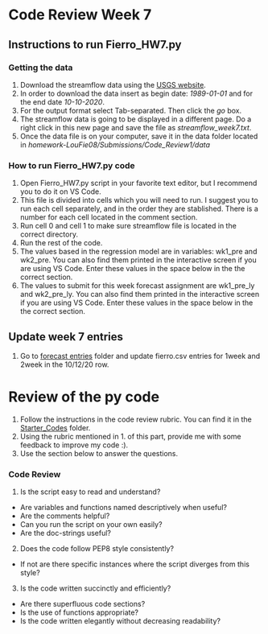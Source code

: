 # Code Review Week 7
## Instructions to run Fierro_HW7.py

### Getting the data
1. Download the streamflow data using the [USGS website](https://waterdata.usgs.gov/nwis/dv/?site_no=09506000&agency_cd=USGS).
2. In order to download the data insert as begin date: *1989-01-01* and for the end date *10-10-2020*.
3. For the output format select Tab-separated. Then click the *go* box.
4. The streamflow data is going to be displayed in a different page. Do a right click in this new page and save the file as *streamflow_week7.txt*.
5. Once the data file is on your computer, save it in the data folder located in *homework-LouFie08/Submissions/Code_Review1/data*

### How to run  Fierro_HW7.py code
1. Open Fierro_HW7.py script in your favorite text editor, but I recommend you to do it on VS Code.
2. This file is divided into cells which you will need to run. I suggest you to run each cell separately, and in the order they are stablished. There is a number for each cell located in the comment section.
3. Run cell 0 and cell 1 to make sure streamflow file is located in the correct directory.
4. Run the rest of the code.
5. The values based in the regression model are in variables: wk1_pre and wk2_pre. You can also find them printed in the interactive screen if you are using VS Code. Enter these values in the space below in the the correct section.
5. The values to submit for this week forecast assignment are wk1_pre_ly and wk2_pre_ly. You can also find them printed in the interactive screen if you are using VS Code. Enter these values in the space below in the the correct section.

## Update week 7 entries
1. Go to [forecast entries](https://github.com/HAS-Tools-Fall2020/forecasting/tree/master/forecast_entries) folder and update fierro.csv entries for 1week and 2week in the 10/12/20 row.

# Review of the py code
1. Follow the instructions in the code review rubric. You can find it in the [Starter_Codes](https://github.com/HAS-Tools-Fall2020/Course_Materials/blob/master/Assignments/Starter_Codes/code_review_rubric.md) folder.
2. Using the rubric mentioned in 1. of this part, provide me with some feedback to improve my code :).
3. Use the section below to answer the questions.

### Code Review
1. Is the script easy to read and understand?
 - Are variables and functions named descriptively when useful?
 - Are the comments helpful?
 - Can you run the script on your own easily?
 - Are the doc-strings useful?

2. Does the code follow PEP8 style consistently?
 - If not are there specific instances where the script diverges from this style?

3. Is the code written succinctly and efficiently?
 - Are there superfluous code sections?
 - Is the use of functions appropriate?
 - Is the code written elegantly without decreasing readability?
